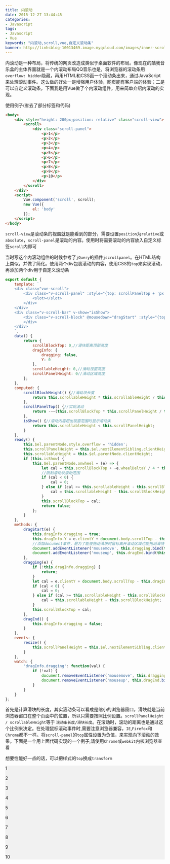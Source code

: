 ```yaml
---
title: 内滚动
date: 2015-12-27 13:44:45
categories: 
- Javascript
tags: 
- Javascript
- Vue
keywords: "内滚动,scroll,vue,自定义滚动条"
banner: http://linhsblog-10013469.image.myqcloud.com/images/inner-scroll.png
---
```


内滚动是一种布局，将传统的网页改造成类似于桌面软件的布局。像现在的酷我音乐盒的主体界面就是一个内滚动布局QQ音乐也是，将浏览器的滚动条用`overflow: hidden`隐藏，再用HTML和CSS画一个滚动条出来，通过JavaScript来处理滚动事件。这么做的好处一是增强用户体验，网页能有客户端的体验；二是可以自定义滚动条。下面我是用Vue做了个内滚动组件，用来简单介绍内滚动的实现。
<!--more-->
使用例子(省去了部分标签和代码)
```html
<body>
    <div style="height: 200px;position: relative" class="scroll-view">
        <scroll>
            <div class="scroll-panel">
                <p>1</p>
                <p>2</p>
                <p>3</p>
                <p>4</p>
                <p>5</p>
                <p>6</p>
                <p>7</p>
                <p>8</p>
                <p>9</p>
                <p>10</p>
            </div>
        </scroll>
    </div>
    <script>
        Vue.component('scroll', scroll);
        new Vue({
            el: 'body'
        });
    </script>
</body>
```

`scroll-view`是滚动条的视窗就是能看到的部分，需要设置`position`为`relative`或`absolute`，`scroll-panel`是滚动的内容。使用时将需要滚动的内容放入自定义标签`scroll`内即可

当时写这个内滚动组件的时候参考了`jQuery`的插件`jscrollpanel`。在HTML结构上类似，并做了简化。使用两个div包裹滚动的内容，使用CSS的`top`来实现滚动，再添加两个div用于自定义滚动条

```js
export default {
    template: `
    <div class="vue-scroll">
        <div class="v-scroll-panel" :style="{top: scrollPanelTop + 'px'}">
            <slot></slot>
        </div>
    </div>
    <div class="v-scroll-bar" v-show="isShow">
        <div class="v-scroll-block" @mousedown="dragStart" :style="{top: scrollBlockTop + 'px', height: scrollBlockHeight + 'px'}" :class="{dragging: dragInfo.dragging}" @mousemove="dragging">
        </div>
    </div>
    `,
    data() {
        return {
            scrollBlockTop: 0,//滑块距离顶部高度
            dragInfo: {
                dragging: false,
                Y: 0
            },
            scrollableHeight: 0,//滑动视窗高度
            scrollPanelHeight: 0//滑动区域高度
        };
    },
    computed: {
        scrollBlockHeight() {//滑动块长度
            return this.scrollableHeight * this.scrollableHeight / this.scrollPanelHeight;
        },
        scrollPanelTop() {//实现滚动
            return -~~(this.scrollBlockTop * this.scrollPanelHeight / this.scrollableHeight);
        },
        isShow() {//滚动内容超出视窗范围时显示滚动条
            return this.scrollableHeight < this.scrollPanelHeight;
        }
    },
    ready() {
        this.$el.parentNode.style.overflow = 'hidden';
        this.scrollPanelHeight = this.$el.nextElementSibling.clientHeight;
        this.scrollableHeight = this.$el.parentNode.clientHeight;
        if (this.isShow) {
            this.$el.parentNode.onwheel = (e) => {
                let cal = this.scrollBlockTop + -e.wheelDeltaY / 4 * this.scrollableHeight / this.scrollPanelHeight;
                //限制滚动块滚动范围
                if (cal < 0) {
                    cal = 0;
                } else if (cal >= this.scrollableHeight - this.scrollBlockHeight) {
                    cal = this.scrollableHeight - this.scrollBlockHeight;
                }
                this.scrollBlockTop = cal;
                return false;
            };
        }
    },
    methods: {
        dragStart(e) {
            this.dragInfo.dragging = true;
            this.dragInfo.Y = e.clientY + document.body.scrollTop - this.scrollBlockTop;
            //添加document事件，是为了能使拖动滑块时鼠标离开滚动区域也能拖动滑块
            document.addEventListener('mousemove', this.dragging.bind(this));
            document.addEventListener('mouseup', this.dragEnd.bind(this));
        },
        dragging(e) {
            if (!this.dragInfo.dragging) {
                return;
            }
            let cal = e.clientY + document.body.scrollTop - this.dragInfo.Y;
            if (cal < 0) {
                cal = 0;
            } else if (cal >= this.scrollableHeight - this.scrollBlockHeight) {
                cal = this.scrollableHeight - this.scrollBlockHeight;
            }
            this.scrollBlockTop = cal;
        },
        dragEnd() {
            this.dragInfo.dragging = false;
        }
    },
    events: {
        resize() {
            this.scrollPanelHeight = this.$el.nextElementSibling.clientHeight;
        }
    },
    watch: {
        'dragInfo.dragging': function(val) {
            if (!val) {
                document.removeEventListener('mousemove', this.dragging.bind(this));
                document.removeEventListener('mouseup', this.dragEnd.bind(this));
            }
        }
    }
};
```

首先是计算滑块的长度，其实滚动条可以看成是缩小的浏览器窗口，滑块就是当前浏览器窗口在整个页面中的位置，所以只需要按照比例设置。`scrollPanelHeight / scrollableHeight`等于 `滚动条长度/滑块长度`。在滚动时，滚动的距离也是通过这个比例来决定。在处理鼠标滚动事件时,需要注意浏览器兼容，`IE`,`Firefox`和`Chrome`都不一样。将`scroll-panel`的`top`属性设置为负值，来实现向下滚动的效果。下面是一个用上面代码实现的一个例子,请使用`Chrome`或`webkit`内核浏览器查看

想要性能好一点的话，可以把样式的`top`换成`transform`

<div style="height: 200px;position: relative;background-color: #f1f1f1;" class="scroll-view">
    <scroll>
        <div class="scroll-panel" style="background-color: #f1f1f1;">
            <p>1</p>
            <p>2</p>
            <p>3</p>
            <p>4</p>
            <p>5</p>
            <p>6</p>
            <p>7</p>
            <p>8</p>
            <p>9</p>
            <p>10</p>
        </div>
    </scroll>
</div>
<script src="./scroll.js" type="text/javascript"></script>
